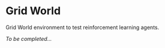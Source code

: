# Grid World

Grid World environment to test reinforcement learning agents.

<em>To be completed...</em>